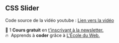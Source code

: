 ## CSS Slider

Code source de la vidéo youtube : [Lien vers la vidéo](https://youtu.be/4kE_K7fzsqY)

🚀 1 **Cours gratuit** en [t'inscrivant à la newsletter.](https://www.le-designer-du-web.com/news) <br>
🔥  &nbsp;Apprends à **coder** grâce à [L'École du Web.](https://www.ecole-du-web.net)

